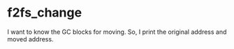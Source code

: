 # f2fs_change

I want to know the GC blocks for moving. So, I print the original address and moved address. 
